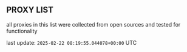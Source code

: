 ## PROXY LIST

all proxies in this list were collected from open sources and tested for functionality

last update: `2025-02-22 08:19:55.044078+00:00` UTC
